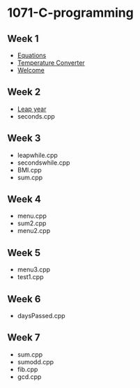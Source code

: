 # 1071-C-programming

## Week 1
* [Equations](https://github.com/GoldySlime/1071-C-programming/blob/master/w01/equations.cpp)
* [Temperature Converter](https://github.com/GoldySlime/1071-C-programming/blob/master/w01/tempconverter.cpp)
* [Welcome](https://github.com/GoldySlime/1071-C-programming/blob/master/w01/wellcome.cpp)

## Week 2
* [Leap year](https://github.com/GoldySlime/1071-C-programming/blob/master/w02/leap.cpp)
* seconds.cpp

## Week 3
* leapwhile.cpp
* secondswhile.cpp
* BMI.cpp
* sum.cpp

## Week 4
* menu.cpp
* sum2.cpp
* menu2.cpp

## Week 5
* menu3.cpp
* test1.cpp

## Week 6
* daysPassed.cpp

## Week 7
* sum.cpp
* sumodd.cpp
* fib.cpp
* gcd.cpp
<!--stackedit_data:
eyJoaXN0b3J5IjpbLTc3NTkwMzk5NV19
-->